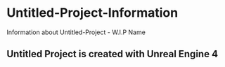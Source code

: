 # Untitled-Project-Information
Information about Untitled-Project - W.I.P Name


## Untitled Project is created with Unreal Engine 4
